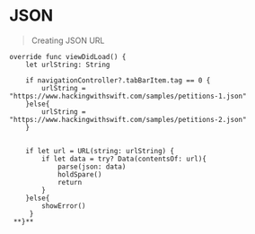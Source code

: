 # JSON

> Creating JSON URL

    override func viewDidLoad() {
        let urlString: String
        
        if navigationController?.tabBarItem.tag == 0 {
            urlString = "https://www.hackingwithswift.com/samples/petitions-1.json"
        }else{
            urlString = "https://www.hackingwithswift.com/samples/petitions-2.json"
        }
        
        
        if let url = URL(string: urlString) {
            if let data = try? Data(contentsOf: url){
                parse(json: data)
                holdSpare()
                return
            }
        }else{
            showError()
         }
     **}**
